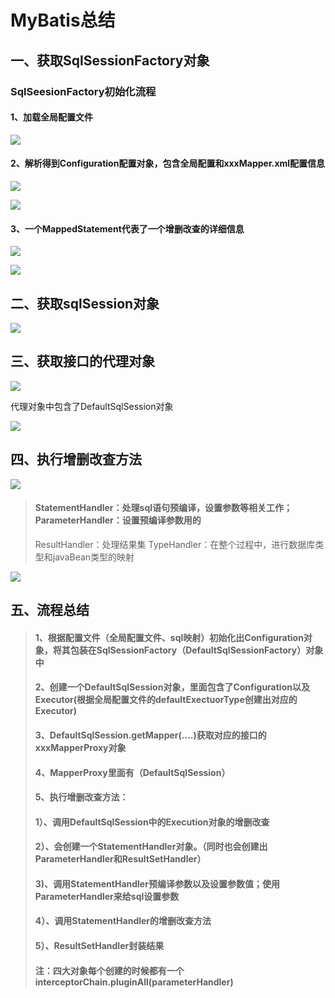 # MyBatis总结

## 一、获取SqlSessionFactory对象

### SqlSeesionFactory初始化流程

#### 1、加载全局配置文件

![](images\mybatis加载config配置文件信息.png)

#### 2、解析得到Configuration配置对象，包含全局配置和xxxMapper.xml配置信息

![](images\返回加载完的mybatis配置的configuration.png)

![](images\解析出Mapper文件的位置.png)

#### 3、一个MappedStatement代表了一个增删改查的详细信息

![](images\Configuration中保存的Mapper内容.png)

![](images\MyBatis中SqlSessionFactory初始化时序图.png)

## 二、获取sqlSession对象

![](images\mybatis获取sqlSession时序图.png)

## 三、获取接口的代理对象

![](images\mybatis获取接口的代理对象时序图.png)

代理对象中包含了DefaultSqlSession对象

![](images\Mapper接口代理对象中包含了sqlSession对象.png)



## 四、执行增删改查方法

![](images\mybatis执行sql时序图.png)



> #### StatementHandler：处理sql语句预编译，设置参数等相关工作； ParameterHandler：设置预编译参数用的
> ResultHandler：处理结果集
> TypeHandler：在整个过程中，进行数据库类型和javaBean类型的映射

![](images\查询流程总结.png)

## 五、流程总结

> #### 1、根据配置文件（全局配置文件、sql映射）初始化出Configuration对象，将其包装在SqlSessionFactory（DefaultSqlSessionFactory）对象中
>
> #### 2、创建一个DefaultSqlSession对象，里面包含了Configuration以及Executor(根据全局配置文件的defaultExectuorType创建出对应的Executor)
>
> #### 3、DefaultSqlSession.getMapper(....)获取对应的接口的xxxMapperProxy对象
>
> #### 4、MapperProxy里面有（DefaultSqlSession）
>
> #### 5、执行增删改查方法：
>
> #### 	       	1）、调用DefaultSqlSession中的Execution对象的增删改查
>
> #### 	2）、会创建一个StatementHandler对象。（同时也会创建出ParameterHandler和ResultSetHandler）
>
> #### 	3)、调用StatementHandler预编译参数以及设置参数值；使用ParameterHandler来给sql设置参数	
>
> #### 	4）、调用StatementHandler的增删改查方法
>
> #### 	5）、ResultSetHandler封装结果
>
> #### 注：四大对象每个创建的时候都有一个interceptorChain.pluginAll(parameterHandler)
>
> 

